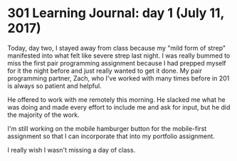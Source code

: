 # 301 Learning Journal: day 1 (July 11, 2017)

Today, day two, I stayed away from class because my "mild form of strep" manifested into what felt like severe strep last night. I was really bummed to miss the first pair programming assignment because I had prepped myself for it the night before and just really wanted to get it done. My pair programming partner, Zach, who I've worked with many times before in 201 is always so patient and helpful.

He offered to work with me remotely this morning. He slacked me what he was doing and made every effort to include me and ask for input, but he did the majority of the work.

I'm still working on the mobile hamburger button for the mobile-first assignment so that I can incorporate that into my portfolio assignment.

I really wish I wasn't missing a day of class.
